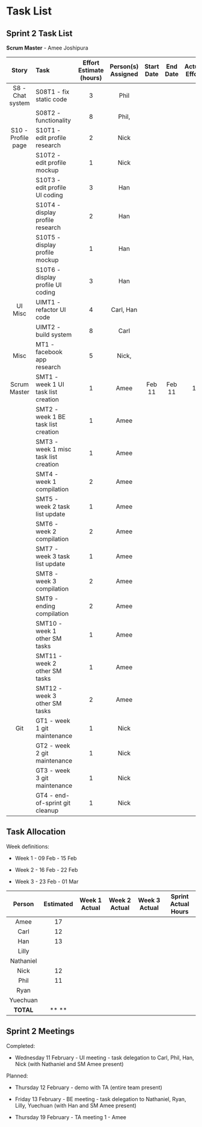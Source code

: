 # Task List 
## Sprint 2 Task List 
 
**Scrum Master** - Amee Joshipura 
 
| Story             | Task                                      | Effort Estimate (hours) | Person(s) Assigned | Start Date | End Date | Actual Effort | 
| :---------------: | :---------------------------------------- | :---------------------: | :----------------: | :--------: | :------: | :-----------: | 
| S8 - Chat system  | S08T1 - fix static code                   | 3 | Phil                |  |  |  | 
|                   | S08T2 - functionality                     | 8 | Phil,               |  |  |  | 
| S10 - Profile page| S10T1 - edit profile research             | 2 | Nick                |  |  |  | 
|                   | S10T2 - edit profile mockup               | 1 | Nick                |  |  |  | 
|                   | S10T3 - edit profile UI coding            | 3 | Han                 |  |  |  | 
|                   | S10T4 - display profile research          | 2 | Han                 |  |  |  | 
|                   | S10T5 - display profile mockup            | 1 | Han                 |  |  |  | 
|                   | S10T6 - display profile UI coding         | 3 | Han                 |  |  |  | 
| UI Misc           | UIMT1 - refactor UI code                  | 4 | Carl, Han           |  |  |  | 
|                   | UIMT2 - build system                      | 8 | Carl                |  |  |  | 
| Misc              | MT1 - facebook app research               | 5 | Nick,               |  |  |  | 
| Scrum Master      | SMT1 - week 1 UI task list creation       | 1 | Amee                | Feb 11 | Feb 11 | 1 | 
|                   | SMT2 - week 1 BE task list creation       | 1 | Amee                |  |  |  | 
|                   | SMT3 - week 1 misc task list creation     | 1 | Amee                |  |  |  | 
|                   | SMT4 - week 1 compilation                 | 2 | Amee                |  |  |  | 
|                   | SMT5 - week 2 task list update            | 1 | Amee                |  |  |  | 
|                   | SMT6 - week 2 compilation                 | 2 | Amee                |  |  |  | 
|                   | SMT7 - week 3 task list update            | 1 | Amee                |  |  |  | 
|                   | SMT8 - week 3 compilation                 | 2 | Amee                |  |  |  | 
|                   | SMT9 - ending compilation                 | 2 | Amee                |  |  |  | 
|                   | SMT10 - week 1 other SM tasks             | 1 | Amee                |  |  |  | 
|                   | SMT11 - week 2 other SM tasks             | 1 | Amee                |  |  |  | 
|                   | SMT12 - week 3 other SM tasks             | 2 | Amee                |  |  |  | 
| Git               | GT1 - week 1 git maintenance              | 1 | Nick                |  |  |  | 
|                   | GT2 - week 2 git maintenance              | 1 | Nick                |  |  |  | 
|                   | GT3 - week 3 git maintenance              | 1 | Nick                |  |  |  | 
|                   | GT4 - end-of-sprint git cleanup           | 1 | Nick                |  |  |  | 
 
 
## Task Allocation 
 
Week definitions: 
 
* Week 1 - 09 Feb - 15 Feb  
 
* Week 2 - 16 Feb - 22 Feb 
 
* Week 3 - 23 Feb - 01 Mar 
 
| Person    | Estimated | Week 1 Actual | Week 2 Actual  | Week 3 Actual | Sprint Actual Hours | 
| :-------: | :-------: | :-----------: | :------------: | :-----------: | :-----------------: | 
| Amee      | 17        |               |                |               |                     | 
| Carl      | 12        |               |                |               |                     | 
| Han       | 13        |               |                |               |                     | 
| Lilly     |           |               |                |               |                     | 
| Nathaniel |           |               |                |               |                     | 
| Nick      | 12        |               |                |               |                     | 
| Phil      | 11        |               |                |               |                     | 
| Ryan      |           |               |                |               |                     | 
| Yuechuan  |           |               |                |               |                     | 
| **TOTAL** | ** **     |               |                |               |                     | 
 
 
## Sprint 2 Meetings 
 
Completed: 
 
* Wednesday 11 February - UI meeting - task delegation to Carl, Phil, Han, Nick (with Nathaniel and SM Amee present) 
 
Planned: 
 
* Thursday 12 February - demo with TA (entire team present) 
 
* Friday 13 February - BE meeting - task delegation to Nathaniel, Ryan, Lilly, Yuechuan (with Han and SM Amee present) 
 
* Thursday 19 February - TA meeting 1 - Amee 

